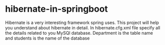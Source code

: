 # hibernate-in-springboot
Hibernate is a very interesting framework spring uses. This project will help you understand about hibernate in detail. In hibernate.cfg.xml file specify all the details related to you MySQl database. Department is the table name and students is the name of the database
